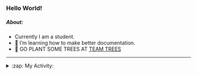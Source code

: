 ### Hello World!

##### About:
- Currently I am a student.
- 🌱 I’m learning how to make better documentation.
- 🌱 GO PLANT SOME TREES AT [TEAM TREES](https://teamtrees.org/)

---
<details>
  <summary>:zap: My Activity:</summary>
  
<!--START_SECTION:waka-->
![Code Time](http://img.shields.io/badge/Code%20Time-1%2C091%20hrs%2024%20mins-blue)

**I'm a Night 🦉** 

```text
🌞 Morning                1343 commits        ██░░░░░░░░░░░░░░░░░░░░░░░   09.35 % 
🌆 Daytime                4870 commits        ████████░░░░░░░░░░░░░░░░░   33.91 % 
🌃 Evening                4202 commits        ███████░░░░░░░░░░░░░░░░░░   29.26 % 
🌙 Night                  3948 commits        ███████░░░░░░░░░░░░░░░░░░   27.49 % 
```
📅 **I'm Most Productive on Wednesday** 

```text
Monday                   2188 commits        ████░░░░░░░░░░░░░░░░░░░░░   15.23 % 
Tuesday                  1755 commits        ███░░░░░░░░░░░░░░░░░░░░░░   12.22 % 
Wednesday                3291 commits        ██████░░░░░░░░░░░░░░░░░░░   22.91 % 
Thursday                 1855 commits        ███░░░░░░░░░░░░░░░░░░░░░░   12.92 % 
Friday                   1426 commits        ██░░░░░░░░░░░░░░░░░░░░░░░   09.93 % 
Saturday                 1321 commits        ██░░░░░░░░░░░░░░░░░░░░░░░   09.20 % 
Sunday                   2527 commits        ████░░░░░░░░░░░░░░░░░░░░░   17.59 % 
```


📊 **This Week I Spent My Time On** 

```text
🔥 Editors: 
VS Code                  5 hrs 31 mins       █████████████████████████   100.00 % 

🐱‍💻 Projects: 
CSF22                    4 hrs 18 mins       ████████████████████░░░░░   78.20 % 
praise                   55 mins             ████░░░░░░░░░░░░░░░░░░░░░   16.71 % 
technocean-frontend      16 mins             █░░░░░░░░░░░░░░░░░░░░░░░░   04.97 % 
CSF                      0 secs              ░░░░░░░░░░░░░░░░░░░░░░░░░   00.13 % 
```


 Last Updated on 09/04/2023 00:14:51 UTC
<!--END_SECTION:waka-->
</details>
